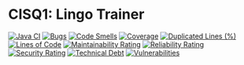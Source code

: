 # CISQ1: Lingo Trainer

[![Java CI](https://github.com/JustMilan/cisq1-lingo/actions/workflows/build.yml/badge.svg?branch=main)](https://github.com/JustMilan/cisq1-lingo/actions/workflows/build.yml)
[![Bugs](https://sonarcloud.io/api/project_badges/measure?project=JustMilan_cisq1-lingo&metric=bugs)](https://sonarcloud.io/dashboard?id=JustMilan_cisq1-lingo)
[![Code Smells](https://sonarcloud.io/api/project_badges/measure?project=JustMilan_cisq1-lingo&metric=code_smells)](https://sonarcloud.io/dashboard?id=JustMilan_cisq1-lingo)
[![Coverage](https://sonarcloud.io/api/project_badges/measure?project=JustMilan_cisq1-lingo&metric=coverage)](https://sonarcloud.io/dashboard?id=JustMilan_cisq1-lingo)
[![Duplicated Lines (%)](https://sonarcloud.io/api/project_badges/measure?project=JustMilan_cisq1-lingo&metric=duplicated_lines_density)](https://sonarcloud.io/dashboard?id=JustMilan_cisq1-lingo)
[![Lines of Code](https://sonarcloud.io/api/project_badges/measure?project=JustMilan_cisq1-lingo&metric=ncloc)](https://sonarcloud.io/dashboard?id=JustMilan_cisq1-lingo)
[![Maintainability Rating](https://sonarcloud.io/api/project_badges/measure?project=JustMilan_cisq1-lingo&metric=sqale_rating)](https://sonarcloud.io/dashboard?id=JustMilan_cisq1-lingo)
[![Reliability Rating](https://sonarcloud.io/api/project_badges/measure?project=JustMilan_cisq1-lingo&metric=reliability_rating)](https://sonarcloud.io/dashboard?id=JustMilan_cisq1-lingo)
[![Security Rating](https://sonarcloud.io/api/project_badges/measure?project=JustMilan_cisq1-lingo&metric=security_rating)](https://sonarcloud.io/dashboard?id=JustMilan_cisq1-lingo)
[![Technical Debt](https://sonarcloud.io/api/project_badges/measure?project=JustMilan_cisq1-lingo&metric=sqale_index)](https://sonarcloud.io/dashboard?id=JustMilan_cisq1-lingo)
[![Vulnerabilities](https://sonarcloud.io/api/project_badges/measure?project=JustMilan_cisq1-lingo&metric=vulnerabilities)](https://sonarcloud.io/dashboard?id=JustMilan_cisq1-lingo)
